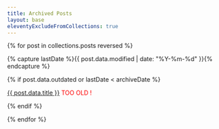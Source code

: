 ```yaml
---
title: Archived Posts
layout: base
eleventyExcludeFromCollections: true
---
```


{% for post in collections.posts reversed %}

  {% capture lastDate %}{{ post.data.modified | date: "%Y-%m-%d" }}{% endcapture %}

  {% if post.data.outdated or lastDate < archiveDate %}

  [{{ post.data.title }}]({{post.url}})
  <span style="color:red">TOO OLD !</span>

  {% endif %}

{% endfor %}
